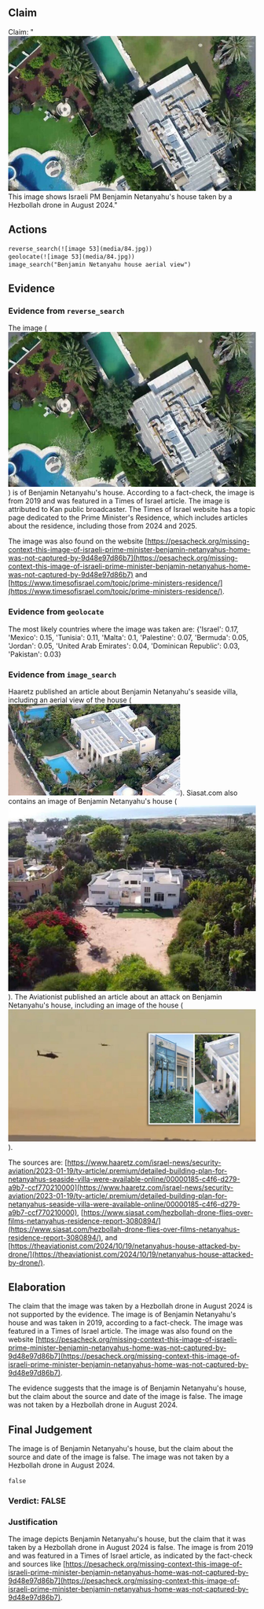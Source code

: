 ## Claim
Claim: "![image 53](media/84.jpg) This image shows Israeli PM Benjamin Netanyahu's house taken by a Hezbollah drone in August 2024."

## Actions
```
reverse_search(![image 53](media/84.jpg))
geolocate(![image 53](media/84.jpg))
image_search("Benjamin Netanyahu house aerial view")
```

## Evidence
### Evidence from `reverse_search`
The image (![image 53](media/84.jpg)) is of Benjamin Netanyahu's house. According to a fact-check, the image is from 2019 and was featured in a Times of Israel article. The image is attributed to Kan public broadcaster. The Times of Israel website has a topic page dedicated to the Prime Minister's Residence, which includes articles about the residence, including those from 2024 and 2025.

The image was also found on the website [https://pesacheck.org/missing-context-this-image-of-israeli-prime-minister-benjamin-netanyahus-home-was-not-captured-by-9d48e97d86b7](https://pesacheck.org/missing-context-this-image-of-israeli-prime-minister-benjamin-netanyahus-home-was-not-captured-by-9d48e97d86b7) and [https://www.timesofisrael.com/topic/prime-ministers-residence/](https://www.timesofisrael.com/topic/prime-ministers-residence/).


### Evidence from `geolocate`
The most likely countries where the image was taken are: {'Israel': 0.17, 'Mexico': 0.15, 'Tunisia': 0.11, 'Malta': 0.1, 'Palestine': 0.07, 'Bermuda': 0.05, 'Jordan': 0.05, 'United Arab Emirates': 0.04, 'Dominican Republic': 0.03, 'Pakistan': 0.03}

### Evidence from `image_search`
Haaretz published an article about Benjamin Netanyahu's seaside villa, including an aerial view of the house (![image 14326](media/2025-09-01_09-26-1756718799-262523.jpg)). Siasat.com also contains an image of Benjamin Netanyahu's house (![image 14327](media/2025-09-01_09-26-1756718799-521026.jpg)). The Aviationist published an article about an attack on Benjamin Netanyahu's house, including an image of the house (![image 14328](media/2025-09-01_09-26-1756718800-706953.jpg)).

The sources are: [https://www.haaretz.com/israel-news/security-aviation/2023-01-19/ty-article/.premium/detailed-building-plan-for-netanyahus-seaside-villa-were-available-online/00000185-c4f6-d279-a9b7-ccf770210000](https://www.haaretz.com/israel-news/security-aviation/2023-01-19/ty-article/.premium/detailed-building-plan-for-netanyahus-seaside-villa-were-available-online/00000185-c4f6-d279-a9b7-ccf770210000), [https://www.siasat.com/hezbollah-drone-flies-over-films-netanyahus-residence-report-3080894/](https://www.siasat.com/hezbollah-drone-flies-over-films-netanyahus-residence-report-3080894/), and [https://theaviationist.com/2024/10/19/netanyahus-house-attacked-by-drone/](https://theaviationist.com/2024/10/19/netanyahus-house-attacked-by-drone/).


## Elaboration
The claim that the image was taken by a Hezbollah drone in August 2024 is not supported by the evidence. The image is of Benjamin Netanyahu's house and was taken in 2019, according to a fact-check. The image was featured in a Times of Israel article. The image was also found on the website [https://pesacheck.org/missing-context-this-image-of-israeli-prime-minister-benjamin-netanyahus-home-was-not-captured-by-9d48e97d86b7](https://pesacheck.org/missing-context-this-image-of-israeli-prime-minister-benjamin-netanyahus-home-was-not-captured-by-9d48e97d86b7).

The evidence suggests that the image is of Benjamin Netanyahu's house, but the claim about the source and date of the image is false. The image was not taken by a Hezbollah drone in August 2024.


## Final Judgement
The image is of Benjamin Netanyahu's house, but the claim about the source and date of the image is false. The image was not taken by a Hezbollah drone in August 2024.

`false`

### Verdict: FALSE

### Justification
The image depicts Benjamin Netanyahu's house, but the claim that it was taken by a Hezbollah drone in August 2024 is false. The image is from 2019 and was featured in a Times of Israel article, as indicated by the fact-check and sources like [https://pesacheck.org/missing-context-this-image-of-israeli-prime-minister-benjamin-netanyahus-home-was-not-captured-by-9d48e97d86b7](https://pesacheck.org/missing-context-this-image-of-israeli-prime-minister-benjamin-netanyahus-home-was-not-captured-by-9d48e97d86b7).
